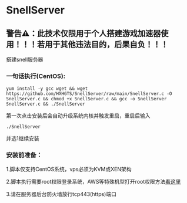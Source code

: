# SnellServer

## 警告⚠：此技术仅限用于个人搭建游戏加速器使用！！！若用于其他违法目的，后果自负！！！

搭建snell服务器

### 一句话执行(CentOS):
```
yum install -y gcc wget && wget https://github.com/HXHGTS/SnellServer/raw/main/SnellServer.c -O SnellServer.c && chmod +x SnellServer.c && gcc -o SnellServer SnellServer.c && ./SnellServer
```

第一次点击安装后会自动升级系统内核并触发重启，重启后输入
```
./SnellServer
```
并选1继续安装

### 安装前准备：

1.脚本仅支持CentOS系统，vps必须为KVM或XEN架构

2.脚本执行需要root权限登录系统，AWS等特殊机型打开root权限方法[看这里](https://hxhgts.icu/AWSECSRoot/)

3.请在服务器后台防火墙放行tcp443(https)端口

